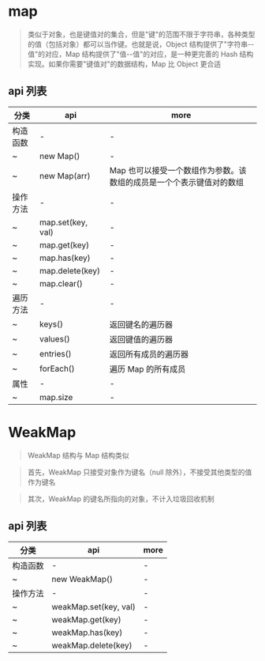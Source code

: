 # map

> 类似于对象，也是键值对的集合，但是"键"的范围不限于字符串，各种类型的值（包括对象）都可以当作键。也就是说，Object 结构提供了"字符串--值"的对应，Map 结构提供了"值--值"的对应，是一种更完善的 Hash 结构实现。如果你需要"键值对"的数据结构，Map 比 Object 更合适

## api 列表

| 分类     | api               | more                                                                 |
| -------- | ----------------- | -------------------------------------------------------------------- |
| 构造函数 | -                 | -                                                                    |
| ~        | new Map()         | -                                                                    |
| ~        | new Map(arr)      | Map 也可以接受一个数组作为参数。该数组的成员是一个个表示键值对的数组 |
| 操作方法 | -                 | -                                                                    |
| ~        | map.set(key, val) | -                                                                    |
| ~        | map.get(key)      | -                                                                    |
| ~        | map.has(key)      | -                                                                    |
| ~        | map.delete(key)   | -                                                                    |
| ~        | map.clear()       | -                                                                    |
| 遍历方法 | -                 | -                                                                    |
| ~        | keys()            | 返回键名的遍历器                                                     |
| ~        | values()          | 返回键值的遍历器                                                     |
| ~        | entries()         | 返回所有成员的遍历器                                                 |
| ~        | forEach()         | 遍历 Map 的所有成员                                                  |
| 属性     | -                 | -                                                                    |
| ~        | map.size          | -                                                                    |

# WeakMap

> WeakMap 结构与 Map 结构类似

> 首先，WeakMap 只接受对象作为键名（null 除外），不接受其他类型的值作为键名

> 其次，WeakMap 的键名所指向的对象，不计入垃圾回收机制

## api 列表

| 分类     | api                   | more |
| -------- | --------------------- | ---- |
| 构造函数 | -                     | -    |
| ~        | new WeakMap()         | -    |
| 操作方法 | -                     | -    |
| ~        | weakMap.set(key, val) | -    |
| ~        | weakMap.get(key)      | -    |
| ~        | weakMap.has(key)      | -    |
| ~        | weakMap.delete(key)   | -    |
